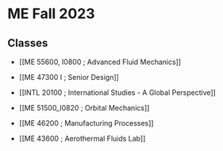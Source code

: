 # ME Fall 2023

## Classes

+ [[ME 55600, I0800 ; Advanced Fluid Mechanics]]

+ [[ME 47300 I ; Senior Design]]

+ [[INTL 20100 ; International Studies - A Global Perspective]]

+ [[ME 51500_I0820 ; Orbital Mechanics]]

+ [[ME 46200 ; Manufacturing Processes]]

+ [[ME 43600 ; Aerothermal Fluids Lab]]
